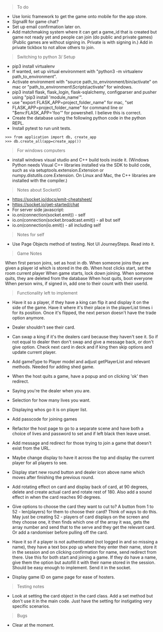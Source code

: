 > To do
- Use Ionic framework to get the game onto mobile for the app store.
- SignalR for game chat?
- Set up email confirmation later on.
- Add matchmaking system where it can get a game_id that is created but game not ready yet and people can join (do public and private games) (Public games are without signing in. Private is with signing in.) Add in private tickbox to not allow others to join.

> Switching to python 3/ Setup

- pip3 install virtualenv
- If wanted, set up virtual environment with "python3 -m virtualenv path_to_environment".
- Activate environment with "source path_to_environment/bin/activate" on mac or "path_to_environment\Scripts\activate" for windows.
- pip3 install flask, flask_login, flask-sqlalchemy, configparser and pusher using "pip3 install 'module_name'".
- use "export FLASK_APP=project_folder_name" for mac, "set FLASK_APP=project_folder_name" for command line or "$env:FLASK_APP='foo'" for powershell. I believe this is correct.
- Create the database using the following python code in the python REPL.
- Install pytest to run unit tests.
```
>>> from application import db, create_app
>>> db.create_all(app=create_app())
```
> For windows computers
- install windows visual studio and C++ build tools inside it.
(Windows Python needs Visual C++ libraries installed via the SDK to build code, such as via setuptools.extension.Extension or numpy.distutils.core.Extension. On Linux and Mac, the C++ libraries are installed with the compiler.)

> Notes about SocketIO
- https://socket.io/docs/emit-cheatsheet/
- https://socket.io/get-started/chat
- For server side javascript:
- io.on(connection(socket.emit)) - self
- io.on(connection(socket.broadcast.emit)) - all but self
- io.on(connection(io.emit)) - all including self

> Notes for self
- Use Page Objects method of testing. Not UI JourneySteps. Read into it.


> Game Notes

When first person joins, set as host in db.
When someone joins they are given a player id which is stored in the db.
When host clicks start, set the room current player
When game starts, lock down joining.
When someone quits, they are deleted from the database
When host quits, boot everyone
When person wins, if signed in, add one to their count with their userId.

> Functionality left to implement
- Have it so a player, if they have a king can flip it and display it on the side of the game. Have it where it's their place in the playerList times i for its position. Once it's flipped, the next person doesn't have the trade option anymore.
- Dealer shouldn't see their card.
- Can swap a king if it's the dealers card because they haven't see it.
  So if not equal to dealer then don't swap and give a message back, or don't give option.
  Check next card in deck and if king then skip options and update current player.
- Add gameType to Player model and adjust getPlayerList and relevant methods. Needed for adding shed game. 

- When the host quits a game, have a popup and on clicking 'ok' then redirect.
- Saying you're the dealer when you are.
- Selection for how many lives you want.
- Displaying whos go it is on player list.
- Add passcode for joining games
- Refactor the host page to go to a separate scene and have both a choice of lives and password to set and if left black then leave unset. 
- Add message and redirect for those trying to join a game that doesn't exist from the URL.
- Maybe change display to have it across the top and display the current player for all players to see.
- Display start new round button and dealer icon above name which moves after finishing the previous round.
- Add rotating effect on card and display back of card, at 90 degrees, delete and create actual card and rotate rest of 180. Also add a sound effect in when the card reaches 90 degrees.
- Give options to choose the card they want to cut to? A button from 1 to 52 - len(players) for them to choose their card? Think of ways to do this. May just be creating 52 - players of card displays on the screen and they choose one, it then finds which one of the array it was, gets the array number and send that to the serve and they get the relevant card.
Or add a randomiser before pulling off the card.
- Have it so if a player is not authenticated (not logged in and so missing a name), they have a text box pop up where they enter their name, store it in the session and on clicking confirmation for name, send redirect from there. Use this for both start and joining a game. If they do have a name, give them the option but autofill it with their name stored in the session. Should be easy enough to implement. Send it in the socket. 
- Display game ID on game page for ease of hosters.
> Testing notes
- Look at setting the card object in the card class. Add a set method but don't use it in the main code. Just have the setting for instigating very specific scenarios.

> Bugs
- Clear at the moment.